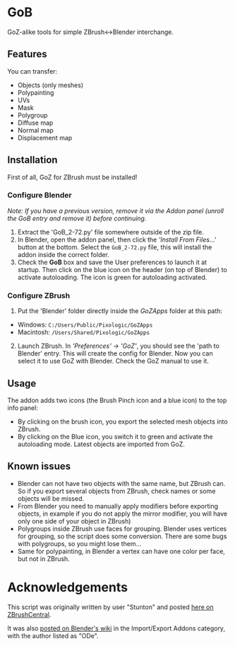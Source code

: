 # GoB

GoZ-alike tools for simple ZBrush<->Blender interchange.


## Features

You can transfer:
* Objects (only meshes)
* Polypainting
* UVs
* Mask
* Polygroup
* Diffuse map
* Normal map
* Displacement map


## Installation

First of all, GoZ for ZBrush must be installed!

### Configure Blender
_Note: If you have a previous version, remove it via the Addon panel (unroll the GoB entry and remove it) before continuing._

1. Extract the 'GoB_2-72.py' file somewhere outside of the zip file.
2. In Blender, open the addon panel, then click the _'Install From Files...'_ button at the bottom. Select the `GoB_2-72.py` file, this will install the addon inside the correct folder.
3. Check the **GoB** box and save the User preferences to launch it at startup. Then click on the blue icon on the header (on top of Blender) to activate autoloading. The icon is green for autoloading activated.

### Configure ZBrush
1. Put the 'Blender' folder directly inside the _GoZApps_ folder at this path:
  * Windows: `C:/Users/Public/Pixologic/GoZApps`
  * Macintosh: `/Users/Shared/Pixologic/GoZApps`
2. Launch ZBrush. In _'Preferences' -> 'GoZ'_, you should see the 'path to Blender' entry. This will create the config for Blender. Now you can select it to use GoZ with Blender. Check the GoZ manual to use it.


## Usage

The addon adds two icons (the Brush Pinch icon and a blue icon) to the top info panel:
* By clicking on the brush icon, you export the selected mesh objects into ZBrush.
* By clicking on the Blue icon, you switch it to green and activate the autoloading mode. Latest objects are imported from GoZ.

## Known issues

* Blender can not have two objects with the same name, but ZBrush can. So if you export several objects from ZBrush, check names or some objects will be missed.
* From Blender you need to manually apply modifiers before exporting objects, in example if you do not apply the mirror modifier, you will have only one side of your object in ZBrush)
* Polygroups inside ZBrush use faces for grouping. Blender uses vertices for grouping, so the script does some conversion. There are some bugs with polygroups, so you might lose them...
* Same for polypainting, in Blender a vertex can have one color per face, but not in ZBrush.


# Acknowledgements

This script was originally written by user "Stunton" and posted [here on ZBrushCentral](http://www.zbrushcentral.com/showthread.php?127419-GoB-an-unofficial-GoZ-for-Blender).

It was also [posted on Blender's wiki](https://en.blender.org/index.php/Extensions:2.6/Py/Scripts/Import-Export/GoB_ZBrush_import_export) in the Import/Export Addons category, with the author listed as "ODe".
